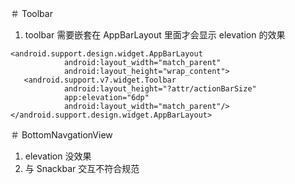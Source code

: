 ＃ Toolbar
1. toolbar 需要嵌套在 AppBarLayout 里面才会显示 elevation 的效果
```
<android.support.design.widget.AppBarLayout
            android:layout_width="match_parent"
            android:layout_height="wrap_content">
   <android.support.v7.widget.Toolbar
            android:layout_height="?attr/actionBarSize"
            app:elevation="6dp"
            android:layout_width="match_parent"/>
</android.support.design.widget.AppBarLayout>
```
＃ BottomNavgationView
1. elevation 没效果
2. 与 Snackbar 交互不符合规范
